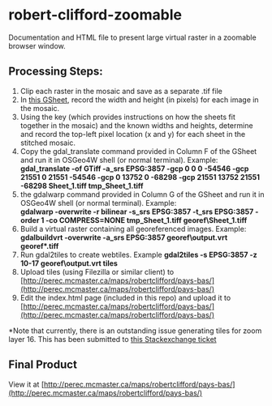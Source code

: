 # robert-clifford-zoomable
Documentation and HTML file to present large virtual raster in a zoomable browser window.

## Processing Steps:
1. Clip each raster in the mosaic and save as a separate .tif file
2. In [this GSheet](https://docs.google.com/spreadsheets/d/1x8Nua03fu2ohvlEUPlUh7l6hVn69gW9ObxgQN8dh7us/edit#gid=1693293994), record the width and height (in pixels) for each image in the mosaic. 
3. Using the key (which provides instructions on how the sheets fit together in the mosaic) and the known widths and heights, determine and record the top-left pixel location (x and y) for each sheet in the stitched mosaic. 
4. Copy the gdal_translate command provided in Column F of the GSheet and run it in OSGeo4W shell (or normal terminal). Example:  
**gdal_translate -of GTiff -a_srs EPSG:3857 -gcp 0 0 0 -54546 -gcp 21551 0 21551 -54546 -gcp 0 13752 0 -68298 -gcp 21551 13752 21551 -68298 Sheet_1.tiff tmp_Sheet_1.tiff**
5.  the gdalwarp command provided in Column G of the GSheet and run it in OSGeo4W shell (or normal terminal). Example:  
**gdalwarp -overwrite -r bilinear -s_srs EPSG:3857 -t_srs EPSG:3857 -order 1 -co COMPRESS=NONE tmp_Sheet_1.tiff georef\Sheet_1.tiff**
6. Build a virtual raster containing all georeferenced images. Example:  
**gdalbuildvrt -overwrite -a_srs EPSG:3857 georef\output.vrt georef\*.tiff**
7. Run gdal2tiles to create webtiles. Example
**gdal2tiles -s EPSG:3857 -z 10-17 georef\output.vrt tiles**
8. Upload tiles (using Filezilla or similar client) to [http://perec.mcmaster.ca/maps/robertclifford/pays-bas/](http://perec.mcmaster.ca/maps/robertclifford/pays-bas/)  
9. Edit the index.html page (included in this repo) and upload it to [http://perec.mcmaster.ca/maps/robertclifford/pays-bas/](http://perec.mcmaster.ca/maps/robertclifford/pays-bas/)  


*Note that currently, there is an outstanding issue generating tiles for zoom layer 16. This has been submitted to [this Stackexchange ticket](https://gis.stackexchange.com/questions/249809/gdal2tiles-error-5-illegal-values-for-buffer-size-error-for-a-single-zoom-lev)

## Final Product
View it at [http://perec.mcmaster.ca/maps/robertclifford/pays-bas/](http://perec.mcmaster.ca/maps/robertclifford/pays-bas/) 